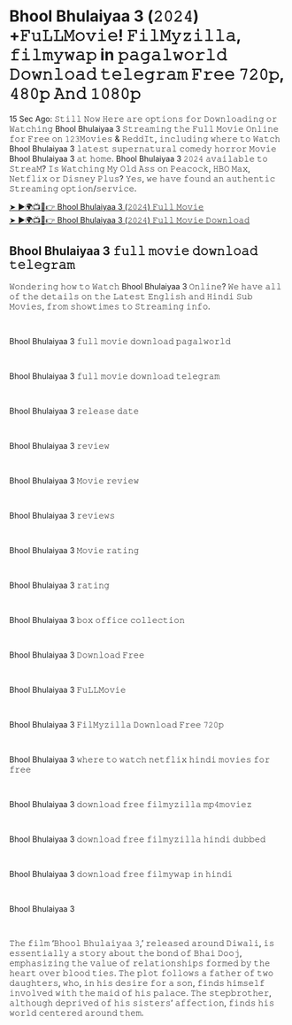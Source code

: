 <meta name="google-site-verification" content="W3fYKK2NIf7-r4rv07aonoiGk_mboK8HMOtaVnJbi44" />
<h1>Bhool Bhulaiyaa 3 (𝟸𝟶𝟸𝟺) +𝙵𝚞𝙻𝙻𝙼𝚘𝚟𝚒𝚎! 𝙵𝚒𝚕𝙼𝚢𝚣𝚒𝚕𝚕𝚊, 𝚏𝚒𝚕𝚖𝚢𝚠𝚊𝚙 in 𝚙𝚊𝚐𝚊𝚕𝚠𝚘𝚛𝚕𝚍 𝙳𝚘𝚠𝚗𝚕𝚘𝚊𝚍 𝚝𝚎𝚕𝚎𝚐𝚛𝚊𝚖 𝙵𝚛𝚎𝚎 𝟽𝟸𝟶𝚙, 𝟺𝟾𝟶𝚙 𝙰𝚗𝚍 𝟷𝟶𝟾𝟶𝚙</h1>
15 Sec Ago: 𝚂𝚝𝚒𝚕𝚕 𝙽𝚘𝚠 𝙷𝚎𝚛𝚎 𝚊𝚛𝚎 𝚘𝚙𝚝𝚒𝚘𝚗𝚜 𝚏𝚘𝚛 𝙳𝚘𝚠𝚗𝚕𝚘𝚊𝚍𝚒𝚗𝚐 𝚘𝚛 𝚆𝚊𝚝𝚌𝚑𝚒𝚗𝚐 Bhool Bhulaiyaa 3 𝚂𝚝𝚛𝚎𝚊𝚖𝚒𝚗𝚐 𝚝𝚑𝚎 𝙵𝚞𝚕𝚕 𝙼𝚘𝚟𝚒𝚎 𝙾𝚗𝚕𝚒𝚗𝚎 𝚏𝚘𝚛 𝙵𝚛𝚎𝚎 𝚘𝚗 𝟷𝟸𝟹𝙼𝚘𝚟𝚒𝚎𝚜 & 𝚁𝚎𝚍𝚍𝙸𝚝, 𝚒𝚗𝚌𝚕𝚞𝚍𝚒𝚗𝚐 𝚠𝚑𝚎𝚛𝚎 𝚝𝚘 𝚆𝚊𝚝𝚌𝚑 Bhool Bhulaiyaa 3 𝚕𝚊𝚝𝚎𝚜𝚝 𝚜𝚞𝚙𝚎𝚛𝚗𝚊𝚝𝚞𝚛𝚊𝚕 𝚌𝚘𝚖𝚎𝚍𝚢 𝚑𝚘𝚛𝚛𝚘𝚛 𝙼𝚘𝚟𝚒𝚎 Bhool Bhulaiyaa 3 𝚊𝚝 𝚑𝚘𝚖𝚎. Bhool Bhulaiyaa 3 𝟸𝟶𝟸𝟺 𝚊𝚟𝚊𝚒𝚕𝚊𝚋𝚕𝚎 𝚝𝚘 𝚂𝚝𝚛𝚎𝚊𝙼? 𝙸𝚜 𝚆𝚊𝚝𝚌𝚑𝚒𝚗𝚐 𝙼𝚢 𝙾𝚕𝚍 𝙰𝚜𝚜 𝚘𝚗 𝙿𝚎𝚊𝚌𝚘𝚌𝚔, 𝙷𝙱𝙾 𝙼𝚊𝚡, 𝙽𝚎𝚝𝚏𝚕𝚒𝚡 𝚘𝚛 𝙳𝚒𝚜𝚗𝚎𝚢 𝙿𝚕𝚞𝚜? 𝚈𝚎𝚜, 𝚠𝚎 𝚑𝚊𝚟𝚎 𝚏𝚘𝚞𝚗𝚍 𝚊𝚗 𝚊𝚞𝚝𝚑𝚎𝚗𝚝𝚒𝚌 𝚂𝚝𝚛𝚎𝚊𝚖𝚒𝚗𝚐 𝚘𝚙𝚝𝚒𝚘𝚗/𝚜𝚎𝚛𝚟𝚒𝚌𝚎.

[➤ ►🌍📺📱👉 Bhool Bhulaiyaa 3 (𝟸𝟶𝟸𝟺) 𝙵𝚞𝚕𝚕 𝙼𝚘𝚟𝚒𝚎](https://github.com/kanguva-2024-ful-moovee-dwnlid)<br>
[➤ ►🌍📺📱👉 Bhool Bhulaiyaa 3 (𝟸𝟶𝟸𝟺) 𝙵𝚞𝚕𝚕 𝙼𝚘𝚟𝚒𝚎 𝙳𝚘𝚠𝚗𝚕𝚘𝚊𝚍](https://github.com/kanguva-2024-ful-moovee-dwnlid)

<h2>Bhool Bhulaiyaa 3 𝚏𝚞𝚕𝚕 𝚖𝚘𝚟𝚒𝚎 𝚍𝚘𝚠𝚗𝚕𝚘𝚊𝚍 𝚝𝚎𝚕𝚎𝚐𝚛𝚊𝚖</h2>

<p>𝚆𝚘𝚗𝚍𝚎𝚛𝚒𝚗𝚐 𝚑𝚘𝚠 𝚝𝚘 𝚆𝚊𝚝𝚌𝚑 Bhool Bhulaiyaa 3 𝙾𝚗𝚕𝚒𝚗𝚎? 𝚆𝚎 𝚑𝚊𝚟𝚎 𝚊𝚕𝚕 𝚘𝚏 𝚝𝚑𝚎 𝚍𝚎𝚝𝚊𝚒𝚕𝚜 𝚘𝚗 𝚝𝚑𝚎 𝙻𝚊𝚝𝚎𝚜𝚝 𝙴𝚗𝚐𝚕𝚒𝚜𝚑 𝚊𝚗𝚍 𝙷𝚒𝚗𝚍𝚒 𝚂𝚞𝚋 𝙼𝚘𝚟𝚒𝚎𝚜, 𝚏𝚛𝚘𝚖 𝚜𝚑𝚘𝚠𝚝𝚒𝚖𝚎𝚜 𝚝𝚘 𝚂𝚝𝚛𝚎𝚊𝚖𝚒𝚗𝚐 𝚒𝚗𝚏𝚘.</p><br>
<p>Bhool Bhulaiyaa 3 𝚏𝚞𝚕𝚕 𝚖𝚘𝚟𝚒𝚎 𝚍𝚘𝚠𝚗𝚕𝚘𝚊𝚍 𝚙𝚊𝚐𝚊𝚕𝚠𝚘𝚛𝚕𝚍</p><br>
<p>Bhool Bhulaiyaa 3 𝚏𝚞𝚕𝚕 𝚖𝚘𝚟𝚒𝚎 𝚍𝚘𝚠𝚗𝚕𝚘𝚊𝚍 𝚝𝚎𝚕𝚎𝚐𝚛𝚊𝚖</p><br>
<p>Bhool Bhulaiyaa 3 𝚛𝚎𝚕𝚎𝚊𝚜𝚎 𝚍𝚊𝚝𝚎</p><br>
<p>Bhool Bhulaiyaa 3 𝚛𝚎𝚟𝚒𝚎𝚠</p><br>
<p>Bhool Bhulaiyaa 3 𝙼𝚘𝚟𝚒𝚎 𝚛𝚎𝚟𝚒𝚎𝚠</p><br>
<p>Bhool Bhulaiyaa 3 𝚛𝚎𝚟𝚒𝚎𝚠𝚜</p><br>
<p>Bhool Bhulaiyaa 3 𝙼𝚘𝚟𝚒𝚎 𝚛𝚊𝚝𝚒𝚗𝚐</p><br>
<p>Bhool Bhulaiyaa 3 𝚛𝚊𝚝𝚒𝚗𝚐</p><br>
<p>Bhool Bhulaiyaa 3 𝚋𝚘𝚡 𝚘𝚏𝚏𝚒𝚌𝚎 𝚌𝚘𝚕𝚕𝚎𝚌𝚝𝚒𝚘𝚗</p><br>
<p>Bhool Bhulaiyaa 3 𝙳𝚘𝚠𝚗𝚕𝚘𝚊𝚍 𝙵𝚛𝚎𝚎</p><br>
<p>Bhool Bhulaiyaa 3 𝙵𝚞𝙻𝙻𝙼𝚘𝚟𝚒𝚎</p><br>
<p>Bhool Bhulaiyaa 3 𝙵𝚒𝚕𝙼𝚢𝚣𝚒𝚕𝚕𝚊 𝙳𝚘𝚠𝚗𝚕𝚘𝚊𝚍 𝙵𝚛𝚎𝚎 𝟽𝟸𝟶𝚙</p><br>
<p>Bhool Bhulaiyaa 3 𝚠𝚑𝚎𝚛𝚎 𝚝𝚘 𝚠𝚊𝚝𝚌𝚑 𝚗𝚎𝚝𝚏𝚕𝚒𝚡 𝚑𝚒𝚗𝚍𝚒 𝚖𝚘𝚟𝚒𝚎𝚜 𝚏𝚘𝚛 𝚏𝚛𝚎𝚎</p><br>
<p>Bhool Bhulaiyaa 3 𝚍𝚘𝚠𝚗𝚕𝚘𝚊𝚍 𝚏𝚛𝚎𝚎 𝚏𝚒𝚕𝚖𝚢𝚣𝚒𝚕𝚕𝚊 𝚖𝚙𝟺𝚖𝚘𝚟𝚒𝚎𝚣</p><br>
<p>Bhool Bhulaiyaa 3 𝚍𝚘𝚠𝚗𝚕𝚘𝚊𝚍 𝚏𝚛𝚎𝚎 𝚏𝚒𝚕𝚖𝚢𝚣𝚒𝚕𝚕𝚊 𝚑𝚒𝚗𝚍𝚒 𝚍𝚞𝚋𝚋𝚎𝚍</p><br>
<p>Bhool Bhulaiyaa 3 𝚍𝚘𝚠𝚗𝚕𝚘𝚊𝚍 𝚏𝚛𝚎𝚎 𝚏𝚒𝚕𝚖𝚢𝚠𝚊𝚙 𝚒𝚗 𝚑𝚒𝚗𝚍𝚒</p><br>
<p>Bhool Bhulaiyaa 3</p><br>

𝚃𝚑𝚎 𝚏𝚒𝚕𝚖 ‘𝙱𝚑𝚘𝚘𝚕 𝙱𝚑𝚞𝚕𝚊𝚒𝚢𝚊𝚊 𝟹,’ 𝚛𝚎𝚕𝚎𝚊𝚜𝚎𝚍 𝚊𝚛𝚘𝚞𝚗𝚍 𝙳𝚒𝚠𝚊𝚕𝚒, 𝚒𝚜 𝚎𝚜𝚜𝚎𝚗𝚝𝚒𝚊𝚕𝚕𝚢 𝚊 𝚜𝚝𝚘𝚛𝚢 𝚊𝚋𝚘𝚞𝚝 𝚝𝚑𝚎 𝚋𝚘𝚗𝚍 𝚘𝚏 𝙱𝚑𝚊𝚒 𝙳𝚘𝚘𝚓, 𝚎𝚖𝚙𝚑𝚊𝚜𝚒𝚣𝚒𝚗𝚐 𝚝𝚑𝚎 𝚟𝚊𝚕𝚞𝚎 𝚘𝚏 𝚛𝚎𝚕𝚊𝚝𝚒𝚘𝚗𝚜𝚑𝚒𝚙𝚜 𝚏𝚘𝚛𝚖𝚎𝚍 𝚋𝚢 𝚝𝚑𝚎 𝚑𝚎𝚊𝚛𝚝 𝚘𝚟𝚎𝚛 𝚋𝚕𝚘𝚘𝚍 𝚝𝚒𝚎𝚜. 𝚃𝚑𝚎 𝚙𝚕𝚘𝚝 𝚏𝚘𝚕𝚕𝚘𝚠𝚜 𝚊 𝚏𝚊𝚝𝚑𝚎𝚛 𝚘𝚏 𝚝𝚠𝚘 𝚍𝚊𝚞𝚐𝚑𝚝𝚎𝚛𝚜, 𝚠𝚑𝚘, 𝚒𝚗 𝚑𝚒𝚜 𝚍𝚎𝚜𝚒𝚛𝚎 𝚏𝚘𝚛 𝚊 𝚜𝚘𝚗, 𝚏𝚒𝚗𝚍𝚜 𝚑𝚒𝚖𝚜𝚎𝚕𝚏 𝚒𝚗𝚟𝚘𝚕𝚟𝚎𝚍 𝚠𝚒𝚝𝚑 𝚝𝚑𝚎 𝚖𝚊𝚒𝚍 𝚘𝚏 𝚑𝚒𝚜 𝚙𝚊𝚕𝚊𝚌𝚎. 𝚃𝚑𝚎 𝚜𝚝𝚎𝚙𝚋𝚛𝚘𝚝𝚑𝚎𝚛, 𝚊𝚕𝚝𝚑𝚘𝚞𝚐𝚑 𝚍𝚎𝚙𝚛𝚒𝚟𝚎𝚍 𝚘𝚏 𝚑𝚒𝚜 𝚜𝚒𝚜𝚝𝚎𝚛𝚜’ 𝚊𝚏𝚏𝚎𝚌𝚝𝚒𝚘𝚗, 𝚏𝚒𝚗𝚍𝚜 𝚑𝚒𝚜 𝚠𝚘𝚛𝚕𝚍 𝚌𝚎𝚗𝚝𝚎𝚛𝚎𝚍 𝚊𝚛𝚘𝚞𝚗𝚍 𝚝𝚑𝚎𝚖. 

